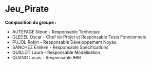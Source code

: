 # Jeu_Pirate

**Composition du groupe :**
- AUTEFAGE Ninon - Responsable Technique
- GLEDEL Oscar - Chef de Projet et Responsable Tests Fonctionnels
- PUJOL Robin - Responsable Développement Noyau
- SANCHEZ Émilien - Responsable Spécifications
- GUILLOT Laura - Responsable Modélisation
- QUANG Lucas - Responsable IHM
